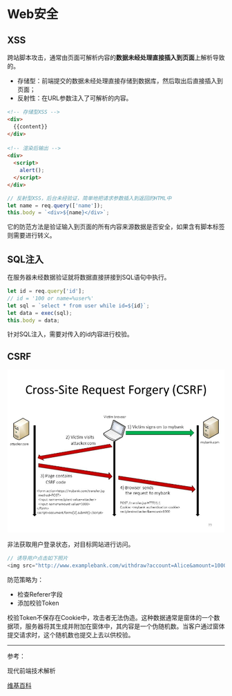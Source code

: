 # Web安全

## XSS

跨站脚本攻击，通常由页面可解析内容的**数据未经处理直接插入到页面**上解析导致的。

- 存储型：前端提交的数据未经处理直接存储到数据库，然后取出后直接插入到页面；
- 反射性：在URL参数注入了可解析的内容。

```html
<!-- 存储型XSS -->
<div>
  {{content}}
</div>

<!-- 渲染后输出 -->
<div>
  <script>
  	alert();
  </script>
</div>
```

```js
// 反射型XSS，后台未经验证，简单地把请求参数插入到返回的HTML中
let name = req.query(['name']);
this.body = `<div>${name}</div>`;
```

它的防范方法是验证输入到页面的所有内容来源数据是否安全，如果含有脚本标签则需要进行转义。

## SQL注入

在服务器未经数据验证就将数据直接拼接到SQL语句中执行。

```js
let id = req.query['id'];
// id = '100 or name=%user%'
let sql = `select * from user while id=${id}`;
let data = exec(sql);
this.body = data;
```

针对SQL注入，需要对传入的id内容进行校验。

## CSRF

![](csrf.jpg)

非法获取用户登录状态，对目标网站进行访问。

```js
// 诱导用户点击如下照片
<img src="http://www.examplebank.com/withdraw?account=Alice&amount=1000&for=Badman">
```

防范策略为：

- 检查Referer字段
- 添加校验Token

校验Token不保存在Cookie中，攻击者无法伪造。这种数据通常是窗体的一个数据项，服务器将其生成并附加在窗体中，其内容是一个伪随机数。当客户通过窗体提交请求时，这个随机数也提交上去以供校验。

---

参考：

现代前端技术解析

[维基百科]([https://zh.wikipedia.org/wiki/%E8%B7%A8%E7%AB%99%E8%AF%B7%E6%B1%82%E4%BC%AA%E9%80%A0](https://zh.wikipedia.org/wiki/跨站请求伪造))